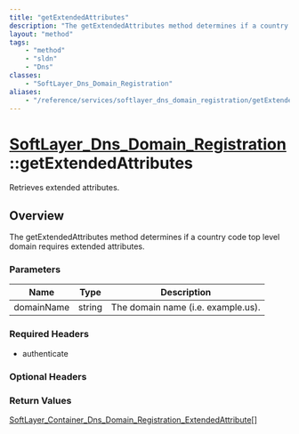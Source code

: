 ```yaml
---
title: "getExtendedAttributes"
description: "The getExtendedAttributes method determines if a country code top level domain requires extended attributes."
layout: "method"
tags:
    - "method"
    - "sldn"
    - "Dns"
classes:
    - "SoftLayer_Dns_Domain_Registration"
aliases:
    - "/reference/services/softlayer_dns_domain_registration/getExtendedAttributes"
---
```

# [SoftLayer_Dns_Domain_Registration](/reference/services/SoftLayer_Dns_Domain_Registration)::getExtendedAttributes

Retrieves extended attributes.


## Overview 
The getExtendedAttributes method determines if a country code top level domain requires extended attributes. 

### Parameters 
|Name | Type | Description |
| --- | --- | --- |
|domainName| string| The domain name (i.e. example.us).|


### Required Headers
* authenticate

### Optional Headers

### Return Values
<a href='/reference/datatypes/SoftLayer_Container_Dns_Domain_Registration_ExtendedAttribute'>SoftLayer_Container_Dns_Domain_Registration_ExtendedAttribute[] </a>

